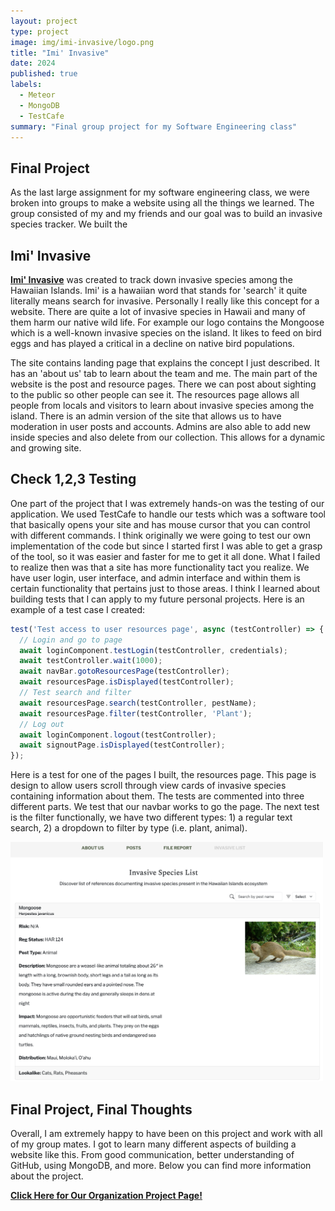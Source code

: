 ```yaml
---
layout: project
type: project
image: img/imi-invasive/logo.png
title: "Imi' Invasive"
date: 2024
published: true
labels:
  - Meteor
  - MongoDB
  - TestCafe
summary: "Final group project for my Software Engineering class"
---
```


## Final Project

As the last large assignment for my software engineering class, we were broken into groups to make a website using all the things we learned. The group consisted of my and my friends and our goal was to build an invasive species tracker. We built the 

## Imi' Invasive

[**Imi' Invasive**](https://imi-invasive.me/) was created to track down invasive species among the Hawaiian Islands. Imi' is a hawaiian word that stands for 'search' it quite literally means search for invasive. Personally I really like this concept for a website. There are quite a lot of invasive species in Hawaii and many of them harm our native wild life. For example our logo contains the Mongoose which is a well-known invasive species on the island. It likes to feed on bird eggs and has played a critical in a decline on native bird populations.

The site contains landing page that explains the concept I just described. It has an 'about us' tab to learn about the team and me. The main part of the website is the post and resource pages. There we can post about sighting to the public so other people can see it. The resources page allows all people from locals and visitors to learn about invasive species among the island. There is an admin version of the site that allows us to have moderation in user posts and accounts. Admins are also able to add new inside species and also delete from our collection. This allows for a dynamic and growing site.

## Check 1,2,3 Testing

One part of the project that I was extremely hands-on was the testing of our application. We used TestCafe to handle our tests which was a software tool that basically opens your site and has mouse cursor that you can control with different commands. I think originally we were going to test our own implementation of the code but since I started first I was able to get a grasp of the tool, so it was easier and faster for me to get it all done. What I failed to realize then was that a site has more functionality tact you realize. We have user login, user interface, and admin interface and within them is certain functionality that pertains just to those areas. I think I learned about building tests that I can apply to my future personal projects. Here is an example of a test case I created:

```js
test('Test access to user resources page', async (testController) => {
  // Login and go to page
  await loginComponent.testLogin(testController, credentials);
  await testController.wait(1000);
  await navBar.gotoResourcesPage(testController);
  await resourcesPage.isDisplayed(testController);
  // Test search and filter
  await resourcesPage.search(testController, pestName);
  await resourcesPage.filter(testController, 'Plant');
  // Log out
  await loginComponent.logout(testController);
  await signoutPage.isDisplayed(testController);
});
```

Here is a test for one of the pages I built, the resources page. This page is design to allow users scroll through view cards of invasive species containing information about them. The tests are commented into three different parts. We test that our navbar works to go the page. The next test is the filter functionally, we have two different types: 1) a regular text search, 2) a dropdown to filter by type (i.e. plant, animal).

<img width="500" src="../img/imi-invasive/user-resources.png">


## Final Project, Final Thoughts

Overall, I am extremely happy to have been on this project and work with all of my group mates. I got to learn many different aspects of building a website like this. From good communication, better understanding of GitHub, using MongoDB, and more. Below you can find more information about the project.

[**Click Here for Our Organization Project Page!**](https://islandinvaders.github.io/)